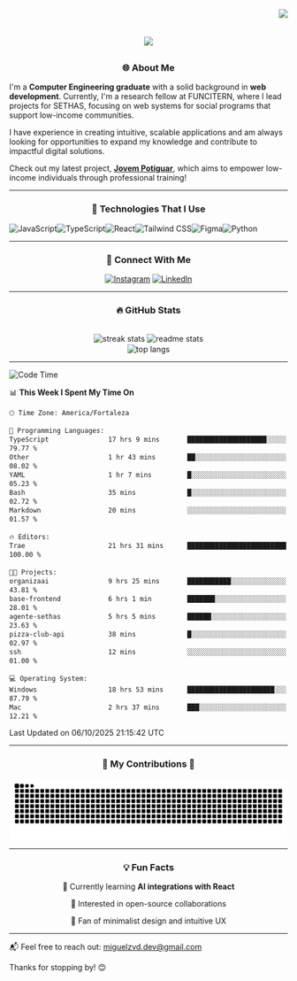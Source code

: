 <img align="right" src="https://visitor-badge.laobi.icu/badge?page_id=Miguelzvd.Miguelzvd" />

<h1 align="center">
    <img src="https://readme-typing-svg.herokuapp.com/?font=Righteous&size=35&center=true&vCenter=true&width=500&height=70&duration=4000&lines=Hi+There!+👋;+I'm+Miguel+Azevedo!;" />
</h1>

<section>
  <h3 align="center">🌐 About Me</h3>

  <p align="left">
   I'm a <strong>Computer Engineering graduate</strong> with a solid background in 
   <strong>web development</strong>. Currently, I'm a research fellow at FUNCITERN, 
   where I lead projects for SETHAS, focusing on web systems for social programs 
   that support low-income communities.  

   I have experience in creating intuitive, scalable applications and am always 
   looking for opportunities to expand my knowledge and contribute to impactful 
   digital solutions.  

   Check out my latest project, 
   <a href="https://jovempotiguar.sine.rn.gov.br/" target="_blank"><strong>Jovem Potiguar</strong></a>, 
   which aims to empower low-income individuals through professional training!
  </p>
</section>


<hr/> 

<section align="center">

  <h3>🚀 Technologies That I Use</h3>
  <div style="display: flex">
      <img alt="JavaScript" src="https://img.shields.io/badge/JavaScript-F7DF1E?style=for-the-badge&logo=javascript&logoColor=black"/>
      <img alt="TypeScript" src="https://img.shields.io/badge/TypeScript-007ACC?style=for-the-badge&logo=typescript&logoColor=white"/>
      <img alt="React" src="https://img.shields.io/badge/React-20232A?style=for-the-badge&logo=react&logoColor=61DAFB"/>
      <img alt="Tailwind CSS" src="https://img.shields.io/badge/Tailwind_CSS-38B2AC?style=for-the-badge&logo=tailwind-css&logoColor=white"/>
      <img alt="Figma" src="https://img.shields.io/badge/Figma-F24E1E?style=for-the-badge&logo=figma&logoColor=white"/>
     <img alt="Python" src="https://img.shields.io/badge/Python-14354C?style=for-the-badge&logo=python&logoColor=white"/>
  </div>

</section>

<hr/>

<section align="center">
  <h3>📲 Connect With Me</h3>

  [![Instagram](https://img.shields.io/badge/Instagram-E4405F?style=for-the-badge&logo=instagram&logoColor=white)](https://www.instagram.com/miguelzvd_/)
  [![LinkedIn](https://img.shields.io/badge/LinkedIn-0077B5?style=for-the-badge&logo=linkedin&logoColor=white)](https://www.linkedin.com/in/miguel-azevedo-a05291172/)
</section>

<hr/> 

<section align="center">

  <h3>🔥 GitHub Stats</h3>
  <br>
  <section align="center">
    <img height=170 src="https://streak-stats.demolab.com/?user=Miguelzvd&count_private=true&theme=react&border_radius=10" alt="streak stats"/>
    <img height=170 src="https://github-readme-stats.vercel.app/api?username=Miguelzvd&show_icons=true&theme=react&rank_icon=github&border_radius=10" alt="readme stats" />
    <br/>
    <img height=170 align="center" src="https://github-readme-stats.vercel.app/api/top-langs/?username=Miguelzvd&hide=HTML&langs_count=8&layout=compact&theme=react&border_radius=10&size_weight=0.5&count_weight=0.5&exclude_repo=github-readme-stats" alt="top langs" />
      
  </section>
  
</section>

<!--![Miguel's GitHub stats](https://github-readme-stats.vercel.app/api?username=Miguelzvd&show_icons=true&theme=radical)-->

<hr/> 
 
<!--START_SECTION:waka-->
![Code Time](http://img.shields.io/badge/Code%20Time-98%20hrs%2030%20mins-blue)

📊 **This Week I Spent My Time On** 

```text
🕑︎ Time Zone: America/Fortaleza

💬 Programming Languages: 
TypeScript               17 hrs 9 mins       ████████████████████░░░░░   79.77 % 
Other                    1 hr 43 mins        ██░░░░░░░░░░░░░░░░░░░░░░░   08.02 % 
YAML                     1 hr 7 mins         █░░░░░░░░░░░░░░░░░░░░░░░░   05.23 % 
Bash                     35 mins             █░░░░░░░░░░░░░░░░░░░░░░░░   02.72 % 
Markdown                 20 mins             ░░░░░░░░░░░░░░░░░░░░░░░░░   01.57 % 

🔥 Editors: 
Trae                     21 hrs 31 mins      █████████████████████████   100.00 % 

🐱‍💻 Projects: 
organizaai               9 hrs 25 mins       ███████████░░░░░░░░░░░░░░   43.81 % 
base-frontend            6 hrs 1 min         ███████░░░░░░░░░░░░░░░░░░   28.01 % 
agente-sethas            5 hrs 5 mins        ██████░░░░░░░░░░░░░░░░░░░   23.63 % 
pizza-club-api           38 mins             █░░░░░░░░░░░░░░░░░░░░░░░░   02.97 % 
ssh                      12 mins             ░░░░░░░░░░░░░░░░░░░░░░░░░   01.00 % 

💻 Operating System: 
Windows                  18 hrs 53 mins      ██████████████████████░░░   87.79 % 
Mac                      2 hrs 37 mins       ███░░░░░░░░░░░░░░░░░░░░░░   12.21 % 
```


 Last Updated on 06/10/2025 21:15:42 UTC
<!--END_SECTION:waka-->

<hr/>

<section align="center">
  <h3>🐍 My Contributions 🐍</h3>
  <img alt="snake eating my contributions" src="https://raw.githubusercontent.com/Miguelzvd/Miguelzvd/output/github-contribution-grid-snake.svg" />
  
</section>

<hr/> 

<section align="center">

<h3>💡 Fun Facts</h3>

 🌱 Currently learning **AI integrations with React**
 
 💼 Interested in open-source collaborations
 
 🎨 Fan of minimalist design and intuitive UX
 
</section>

<hr/> 

📬 Feel free to reach out: [miguelzvd.dev@gmail.com](mailto:miguelzvd.dev@gmail.com)

Thanks for stopping by! 😊 
